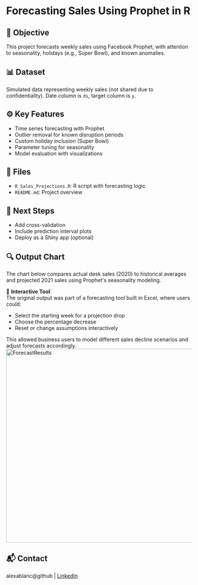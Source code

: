 # Forecasting Sales Using Prophet in R

## 🧠 Objective
This project forecasts weekly sales using Facebook Prophet, with attention to seasonality, holidays (e.g., Super Bowl), and known anomalies.

## 📊 Dataset
Simulated data representing weekly sales (not shared due to confidentiality). Date column is `ds`, target column is `y`.

## ⚙️ Key Features
- Time series forecasting with Prophet
- Outlier removal for known disruption periods
- Custom holiday inclusion (Super Bowl)
- Parameter tuning for seasonality
- Model evaluation with visualizations

## 📁 Files
- `R_Sales_Projections.R`: R script with forecasting logic
- `README.md`: Project overview

## 🧩 Next Steps
- Add cross-validation
- Include prediction interval plots
- Deploy as a Shiny app (optional)

## 🔍 Output Chart
The chart below compares actual desk sales (2020) to historical averages and projected 2021 sales using Prophet's seasonality modeling.

📌 **Interactive Tool**:  
The original output was part of a forecasting tool built in Excel, where users could:
- Select the starting week for a projection drop
- Choose the percentage decrease
- Reset or change assumptions interactively

This allowed business users to model different sales decline scenarios and adjust forecasts accordingly.
<img width="1281" height="526" alt="ForecastResults" src="https://github.com/user-attachments/assets/9e2d66b1-ba24-4c1b-92c3-96a926af29bf" />

## 📬 Contact
alexablanc@github | [LinkedIn](your-link)
